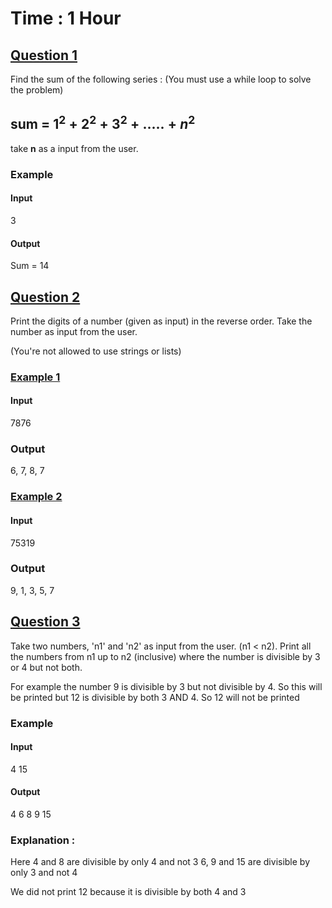 # Time : 1 Hour


## <u>Question 1</u>

Find the sum of the following series : 
(You must use a while loop to solve the problem)
## sum =  $1^2 + 2^2 + 3^2 + ..... + n^2$

take **n** as a input from the user. 
### Example

#### Input
3

#### Output
Sum = 14


## <u>Question 2</u>

Print the digits of a number (given as input) in the reverse order. 
Take the number as input from the user.

(You're not allowed to use strings or lists)


### <u>Example 1</u>

#### Input
7876

### Output
6, 7, 8, 7
### <u>Example 2</u>

#### Input
75319
### Output
9, 1, 3, 5, 7

## <u>Question 3</u>

Take two numbers, 'n1' and 'n2' as input from the user.  (n1 < n2). 
Print all the numbers from n1 up to n2 (inclusive) where the number is divisible by 3 or 4 but not both.

For example the number 9 is divisible by 3 but not divisible by 4. So this will be printed
but 12 is divisible by both 3 AND 4. So 12 will not be printed

### Example

#### Input
4
15

#### Output
4 6 8 9 15


### Explanation : 
Here 4 and 8 are divisible by only 4 and not 3
6, 9 and 15 are divisible by only 3 and not 4

We did not print 12 because it is divisible by both 4 and 3

